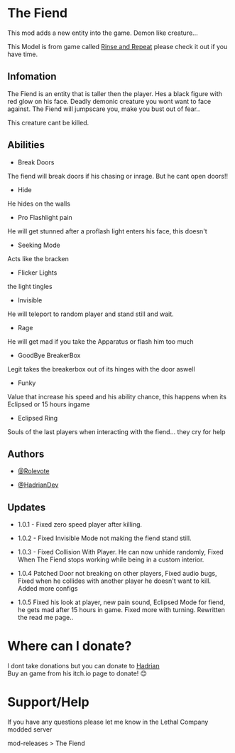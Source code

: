 # The Fiend

This mod adds a new entity into the game. Demon like creature...

This Model is from game called [Rinse and Repeat](https://hadriandev.itch.io/rinse-and-repeat) please check it out if you have time.

## Infomation

The Fiend is an entity that is taller then the player. Hes a black figure with red glow on his face. Deadly demonic creature you wont want to face against. The Fiend will jumpscare you, make you bust out of fear..

This creature cant be killed.

## Abilities

- Break Doors

The fiend will break doors if his chasing or inrage. But he cant open doors!!
- Hide

He hides on the walls
- Pro Flashlight pain

He will get stunned after a proflash light enters his face, this doesn't
- Seeking Mode

Acts like the bracken
- Flicker Lights

the light tingles
- Invisible

He will teleport to random player and stand still and wait.
- Rage

He will get mad if you take the Apparatus or flash him too much

- GoodBye BreakerBox

Legit takes the breakerbox out of its hinges with the door aswell

- Funky

Value that increase his speed and his ability chance, this happens when its Eclipsed or 15 hours ingame

- Eclipsed Ring

Souls of the last players when interacting with the fiend... they cry for help

## Authors

- [@Rolevote](https://www.youtube.com/channel/UCWQ5J8wLes86WyTUaQDc2sg)

- [@HadrianDev](https://twitter.com/HadrianDev)


## Updates
- 1.0.1 - Fixed zero speed player after killing.

- 1.0.2 - Fixed Invisible Mode not making the fiend stand still.

- 1.0.3 - Fixed Collision With Player. He can now unhide randomly, Fixed When The Fiend stops working while being in a custom interior.

- 1.0.4 Patched Door not breaking on other players, Fixed audio bugs, Fixed when he collides with another player he doesn't want to kill. Added more configs

- 1.0.5 Fixed his look at player, new pain sound, Eclipsed Mode for fiend, he gets mad after 15 hours in game. Fixed more with turning. Rewritten the read me page..


# Where can I donate?
I dont take donations but you can donate to [Hadrian](https://hadriandev.itch.io/)\
Buy an game from his itch.io page to donate! 😊

# Support/Help
If you have any questions please let me know in the Lethal Company modded server

mod-releases > The Fiend
